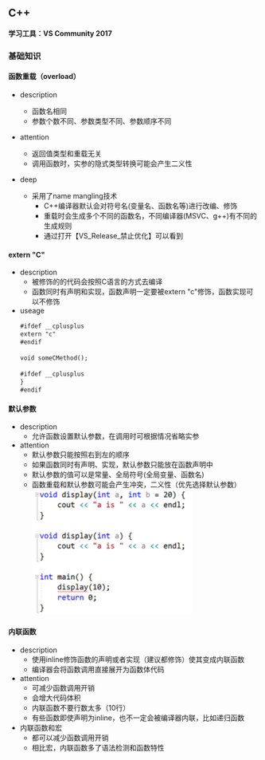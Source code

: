 ## C++
**学习工具：VS Community 2017**
### 基础知识

#### 函数重载（overload）
- description
    - 函数名相同
    - 参数个数不同、参数类型不同、参数顺序不同

- attention
    - 返回值类型和重载无关
    - 调用函数时，实参的隐式类型转换可能会产生二义性

- deep
    - 采用了name mangling技术
        - C++编译器默认会对符号名(变量名、函数名等)进行改编、修饰
        - 重载时会生成多个不同的函数名，不同编译器(MSVC、g++)有不同的生成规则
        - 通过打开【VS_Release_禁止优化】可以看到
#### extern "C"
- description 
    - 被修饰的的代码会按照C语言的方式去编译
    - 函数同时有声明和实现，函数声明一定要被extern "c"修饰，函数实现可以不修饰
- useage
    ```
    #ifdef __cplusplus
    extern "c"
    #endif
    
    void someCMethod();
    
    #ifdef __cplusplus
    }
    #endif
    ```

#### 默认参数
- description 
    - 允许函数设置默认参数，在调用时可根据情况省略实参
- attention
    - 默认参数只能按照右到左的顺序
    - 如果函数同时有声明、实现，默认参数只能放在函数声明中
    - 默认参数的值可以是常量、全局符号(全局变量、函数名)
    - 函数重载和默认参数可能会产生冲突，二义性（优先选择默认参数）
    ![96fc41552d313847f7b21b121d125cf7](无标题.resources/E5E10E43-F191-4F1B-AE2F-3C266E396565.png)
    
   
#### 内联函数
- description
    - 使用inline修饰函数的声明或者实现（建议都修饰）使其变成内联函数
    - 编译器会将函数调用直接展开为函数体代码
- attention
    - 可减少函数调用开销
    - 会增大代码体积
    - 内联函数不要行数太多（10行）
    - 有些函数即使声明为inline，也不一定会被编译器内联，比如递归函数
- 内联函数和宏
    - 都可以减少函数调用开销
    - 相比宏，内联函数多了语法检测和函数特性
    
